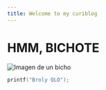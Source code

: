 ```yaml
---
title: Welcome to my curiblog
---
```


# HMM, BICHOTE
![Imagen de un bicho](https://static.wikia.nocookie.net/budokai/images/e/e1/%E3%82%BB%E3%83%AB.png/revision/latest?cb=20120620180702&path-prefix=es)
``` C
printf("Broly QLO");
```
